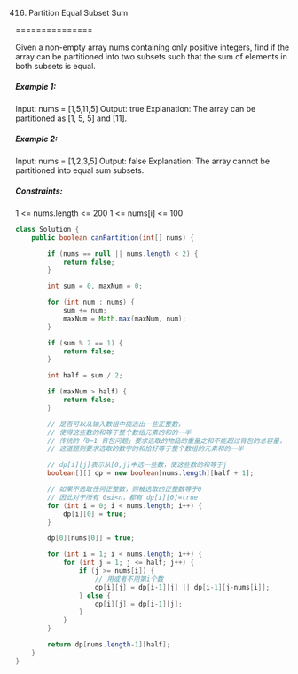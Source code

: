 416. Partition Equal Subset Sum

===============

Given a non-empty array nums containing only positive integers, find if the array can be partitioned into two subsets such that the sum of elements in both subsets is equal.

##### Example 1:

Input: nums = [1,5,11,5]
Output: true
Explanation: The array can be partitioned as [1, 5, 5] and [11].

##### Example 2:

Input: nums = [1,2,3,5]
Output: false
Explanation: The array cannot be partitioned into equal sum subsets.

##### Constraints:

1 <= nums.length <= 200
1 <= nums[i] <= 100

```java
class Solution {
    public boolean canPartition(int[] nums) {

        if (nums == null || nums.length < 2) {
            return false;
        }

        int sum = 0, maxNum = 0;

        for (int num : nums) {
            sum += num;
            maxNum = Math.max(maxNum, num);
        }

        if (sum % 2 == 1) {
            return false;
        }

        int half = sum / 2;

        if (maxNum > half) {
            return false;
        }

        // 是否可以从输入数组中挑选出一些正整数，
        // 使得这些数的和等于整个数组元素的和的一半
        // 传统的「0−1 背包问题」要求选取的物品的重量之和不能超过背包的总容量，
        // 这道题则要求选取的数字的和恰好等于整个数组的元素和的一半

        // dp[i][j]表示从[0,j]中选一些数，使这些数的和等于j
        boolean[][] dp = new boolean[nums.length][half + 1];

        // 如果不选取任何正整数，则被选取的正整数等于0
        // 因此对于所有 0≤i<n，都有 dp[i][0]=true
        for (int i = 0; i < nums.length; i++) {
            dp[i][0] = true;
        }

        dp[0][nums[0]] = true;

        for (int i = 1; i < nums.length; i++) {
            for (int j = 1; j <= half; j++) {
                if (j >= nums[i]) {
                    // 用或者不用第i个数
                    dp[i][j] = dp[i-1][j] || dp[i-1][j-nums[i]];
                } else {
                    dp[i][j] = dp[i-1][j];
                }
            }
        }

        return dp[nums.length-1][half];
    }
}
```

